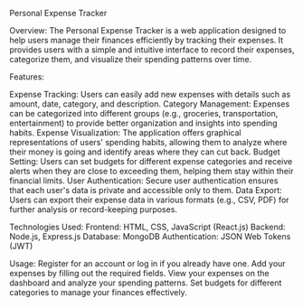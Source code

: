 Personal Expense Tracker

Overview:
The Personal Expense Tracker is a web application designed to help users manage their finances efficiently by tracking their expenses. It provides users with a simple and intuitive interface to record their expenses, categorize them, and visualize their spending patterns over time.

Features:

Expense Tracking: Users can easily add new expenses with details such as amount, date, category, and description.
Category Management: Expenses can be categorized into different groups (e.g., groceries, transportation, entertainment) to provide better organization and insights into spending habits.
Expense Visualization: The application offers graphical representations of users' spending habits, allowing them to analyze where their money is going and identify areas where they can cut back.
Budget Setting: Users can set budgets for different expense categories and receive alerts when they are close to exceeding them, helping them stay within their financial limits.
User Authentication: Secure user authentication ensures that each user's data is private and accessible only to them.
Data Export: Users can export their expense data in various formats (e.g., CSV, PDF) for further analysis or record-keeping purposes.

Technologies Used:
Frontend: HTML, CSS, JavaScript (React.js)
Backend: Node.js, Express.js
Database: MongoDB
Authentication: JSON Web Tokens (JWT)

Usage:
Register for an account or log in if you already have one.
Add your expenses by filling out the required fields.
View your expenses on the dashboard and analyze your spending patterns.
Set budgets for different categories to manage your finances effectively.
